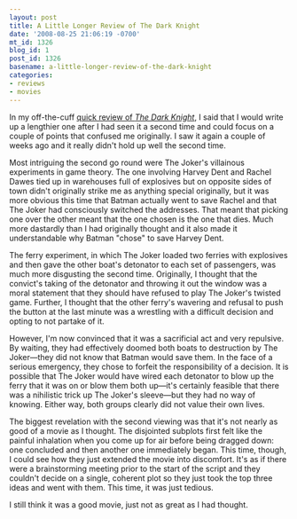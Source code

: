 ```yaml
---
layout: post
title: A Little Longer Review of The Dark Knight
date: '2008-08-25 21:06:19 -0700'
mt_id: 1326
blog_id: 1
post_id: 1326
basename: a-little-longer-review-of-the-dark-knight
categories:
- reviews
- movies
---
```

<p>
In my off-the-cuff <a href="http://bbrown.info/2008/07/20/quick-review-of-the-dark-knight.aspx">quick review of <cite>The Dark Knight</cite></a>, I said that I would write up a lengthier one after I had seen it a second time and could focus on a couple of points that confused me originally. I saw it again a couple of weeks ago and it really didn't hold up well the second time.
</p>
<p>
Most intriguing the second go round were The Joker's villainous experiments in game theory. The one involving Harvey Dent and Rachel Dawes tied up in warehouses full of explosives but on opposite sides of town didn't originally strike me as anything special originally, but it was more obvious this time that Batman actually went to save Rachel and that The Joker had consciously switched the addresses. That meant that picking one over the other meant that the one chosen is the one that dies. Much more dastardly than I had originally thought and it also made it understandable why Batman "chose" to save Harvey Dent.
</p>
<p>
The ferry experiment, in which The Joker loaded two ferries with explosives and then gave the other boat's detonator to each set of passengers, was much more disgusting the second time. Originally, I thought that the convict's taking of the detonator and throwing it out the window was a moral statement that they should have refused to play The Joker's twisted game. Further, I thought that the other ferry's wavering and refusal to push the button at the last minute was a wrestling with a difficult decision and opting to not partake of it.
</p>
<p>
However, I'm now convinced that it was a sacrificial act and very repulsive. By waiting, they had effectively doomed both boats to destruction by The Joker&#x2014;they did not know that Batman would save them. In the face of a serious emergency, they chose to forfeit the responsibility of a decision. It is possible that The Joker would have wired each detonator to blow up the ferry that it was on or blow them both up&#x2014;it's certainly feasible that there was a nihilistic trick up The Joker's sleeve&#x2014;but they had no way of knowing. Either way, both groups clearly did not value their own lives.
</p>
<p>
The biggest revelation with the second viewing was that it's not nearly as good of a movie as I thought. The disjointed subplots first felt like the painful inhalation when you come up for air before being dragged down: one concluded and then another one immediately began. This time, though, I could see how they just extended the movie into discomfort. It's as if there were a brainstorming meeting prior to the start of the script and they couldn't decide on a single, coherent plot so they just took the top three ideas and went with them. This time, it was just tedious.
</p>
<p>
I still think it was a good movie, just not as great as I had thought.
</p>
